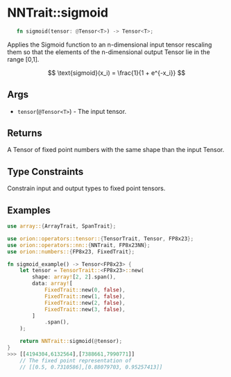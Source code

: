 # NNTrait::sigmoid

```rust 
   fn sigmoid(tensor: @Tensor<T>) -> Tensor<T>;
```

Applies the Sigmoid function to an n-dimensional input tensor rescaling them so that the elements of the n-dimensional output Tensor lie in the range \[0,1].

$$
\text{sigmoid}(x_i) = \frac{1}{1 + e^{-x_i}}
$$

## Args

* `tensor`(`@Tensor<T>`) - The input tensor.

## Returns

A Tensor of fixed point numbers with the same shape than the input Tensor.

## Type Constraints

Constrain input and output types to fixed point tensors.

## Examples

```rust
use array::{ArrayTrait, SpanTrait};

use orion::operators::tensor::{TensorTrait, Tensor, FP8x23};
use orion::operators::nn::{NNTrait, FP8x23NN};
use orion::numbers::{FP8x23, FixedTrait};

fn sigmoid_example() -> Tensor<FP8x23> {
    let tensor = TensorTrait::<FP8x23>::new(
        shape: array![2, 2].span(),
        data: array![
            FixedTrait::new(0, false),
            FixedTrait::new(1, false),
            FixedTrait::new(2, false),
            FixedTrait::new(3, false),
        ]
            .span(),
    );

    return NNTrait::sigmoid(@tensor);
}
>>> [[4194304,6132564],[7388661,7990771]]
    // The fixed point representation of
    // [[0.5, 0.7310586],[0.88079703, 0.95257413]]
```
